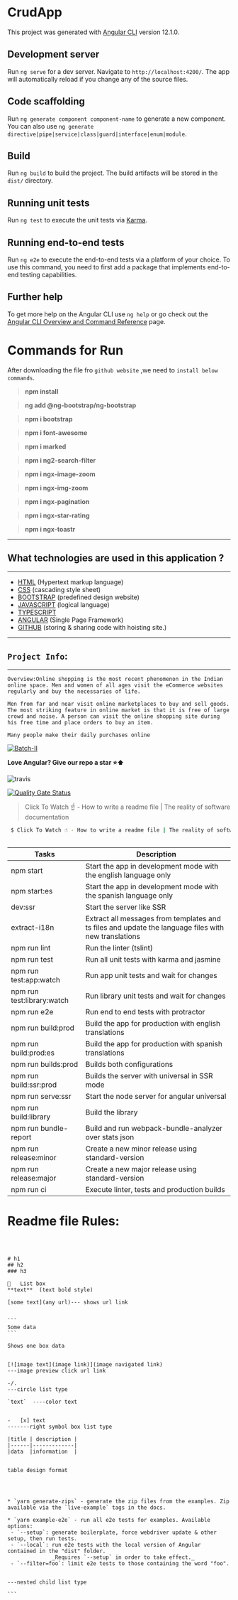 # CrudApp

This project was generated with [Angular CLI](https://github.com/angular/angular-cli) version 12.1.0.

## Development server

Run `ng serve` for a dev server. Navigate to `http://localhost:4200/`. The app will automatically reload if you change any of the source files.

## Code scaffolding

Run `ng generate component component-name` to generate a new component. You can also use `ng generate directive|pipe|service|class|guard|interface|enum|module`.

## Build

Run `ng build` to build the project. The build artifacts will be stored in the `dist/` directory.

## Running unit tests

Run `ng test` to execute the unit tests via [Karma](https://karma-runner.github.io).

## Running end-to-end tests

Run `ng e2e` to execute the end-to-end tests via a platform of your choice. To use this command, you need to first add a package that implements end-to-end testing capabilities.

## Further help

To get more help on the Angular CLI use `ng help` or go check out the [Angular CLI Overview and Command Reference](https://angular.io/cli) page.

# Commands for Run

After downloading the  file fro `github website` ,we need to `install below commands`.
> **npm install**

> **ng add @ng-bootstrap/ng-bootstrap**

> **npm i bootstrap**

> **npm i font-awesome**

> **npm i marked**

> **npm i ng2-search-filter**

> **npm i ngx-image-zoom**

> **npm i ngx-img-zoom**

> **npm i ngx-pagination**

> **npm i ngx-star-rating**

> **npm i ngx-toastr**

---

## What technologies are used in this application ?

---

- [HTML](https://www.w3schools.com/) (Hypertext markup language)
-  [CSS](https://www.w3schools.com/)  (cascading style sheet)
- [BOOTSTRAP](https://www.w3schools.com/) (predefined design website)
- [JAVASCRIPT](https://www.w3schools.com/) (logical language)
- [TYPESCRIPT](https://www.w3schools.com/)
- [ANGULAR](https://www.w3schools.com/) (Single Page Framework)
- [GITHUB](https://www.w3schools.com/) (storing & sharing code with hoisting site.)








---

## `Project Info`:

---

```shell
Overview:Online shopping is the most recent phenomenon in the Indian online space. Men and women of all ages visit the eCommerce websites regularly and buy the necessaries of life.

Men from far and near visit online marketplaces to buy and sell goods. The most striking feature in online market is that it is free of large crowd and noise. A person can visit the online shopping site during his free time and place orders to buy an item.

Many people make their daily purchases online

```



[![Batch-II](https://www.anvilmediainc.com/wp-content/uploads/2020/06/amazon-listing-services.jpg)](http://localhost:4200/)


**Love Angular? Give our repo a star ⭐⬆️**

![travis](https://travis-ci.org/Ismaestro/angular8-example-app.svg?branch=master)

[![Quality Gate Status](https://sonarcloud.io/api/project_badges/measure?project=Ismaestro_angular8-example-app&metric=alert_status)](https://sonarcloud.io/dashboard?id=Ismaestro_angular8-example-app)

>  Click To Watch ☝️ - How to write a readme file | The reality of software documentation

```bash
 $ Click To Watch ☝️ - How to write a readme file | The reality of software documentation
 
 ```

| Tasks  | Description  |
|--------|--------------|
| npm start                  | Start the app in development mode with the english language only                                     |
| npm start:es               | Start the app in development mode with the spanish language only                                     |
| dev:ssr                    | Start the server like SSR                                                                            |
| extract-i18n               | Extract all messages from templates and ts files and update the language files with new translations |
| npm run lint               | Run the linter (tslint)                                                                              |
| npm run test               | Run all unit tests with karma and jasmine                                                            |
| npm run test:app:watch     | Run app unit tests and wait for changes                                                              |
| npm run test:library:watch | Run library unit tests and wait for changes                                                          |
| npm run e2e                | Run end to end tests with protractor                                                                 |
| npm run build:prod         | Build the app for production with english translations                                               |
| npm run build:prod:es      | Build the app for production with spanish translations                                               |
| npm run builds:prod        | Builds both configurations                                                                           |
| npm run build:ssr:prod     | Builds the server with universal in SSR mode                                                         |
| npm run serve:ssr          | Start the node server for angular universal                                                          |
| npm run build:library      | Build the library                                                                                    |
| npm run bundle-report      | Build and run webpack-bundle-analyzer over stats json                                                |
| npm run release:minor      | Create a new minor release using standard-version                                                    |
| npm run release:major      | Create a new major release using standard-version                                                    |
| npm run ci                 | Execute linter, tests and production builds                                                          |




 # Readme file Rules:

 ````



# h1
## h2
### h3

	List box
**text**  (text bold style)

[some text](any url)--- shows url link


```
Some data
```

Shows one box data


[![image text](image link)](image navigated link)
---image preview click url link

-/.
---circle list type 

`text`  ----color text


-	[x] text
-------right symbol box list type

|title | description |
|------|-------------|
|data  |information  |


table design format




* `yarn generate-zips` - generate the zip files from the examples. Zip available via the `live-example` tags in the docs.

* `yarn example-e2e` - run all e2e tests for examples. Available options:
  - `--setup`: generate boilerplate, force webdriver update & other setup, then run tests.
  - `--local`: run e2e tests with the local version of Angular contained in the "dist" folder.
               _Requires `--setup` in order to take effect._
  - `--filter=foo`: limit e2e tests to those containing the word "foo".

  
---nested child list type 

```

